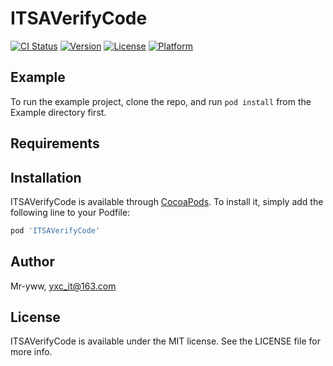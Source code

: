 # ITSAVerifyCode

[![CI Status](https://img.shields.io/travis/Mr-yww/ITSAVerifyCode.svg?style=flat)](https://travis-ci.org/Mr-yww/ITSAVerifyCode)
[![Version](https://img.shields.io/cocoapods/v/ITSAVerifyCode.svg?style=flat)](https://cocoapods.org/pods/ITSAVerifyCode)
[![License](https://img.shields.io/cocoapods/l/ITSAVerifyCode.svg?style=flat)](https://cocoapods.org/pods/ITSAVerifyCode)
[![Platform](https://img.shields.io/cocoapods/p/ITSAVerifyCode.svg?style=flat)](https://cocoapods.org/pods/ITSAVerifyCode)

## Example

To run the example project, clone the repo, and run `pod install` from the Example directory first.

## Requirements

## Installation

ITSAVerifyCode is available through [CocoaPods](https://cocoapods.org). To install
it, simply add the following line to your Podfile:

```ruby
pod 'ITSAVerifyCode'
```

## Author

Mr-yww, yxc_it@163.com

## License

ITSAVerifyCode is available under the MIT license. See the LICENSE file for more info.
